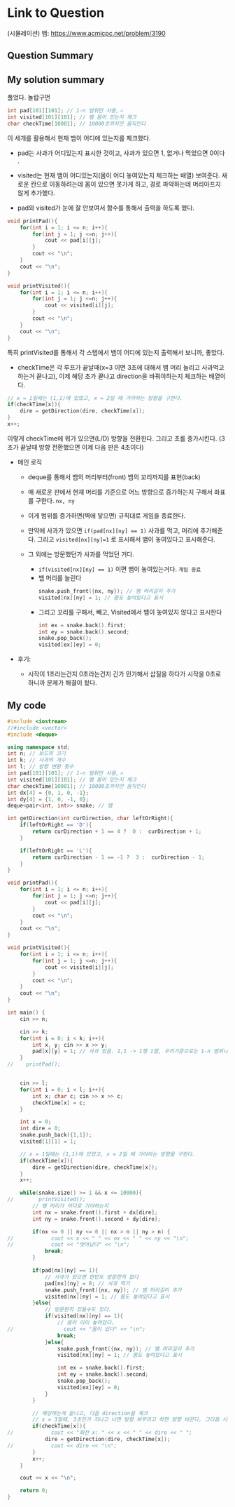 # Link to Question
(시뮬레이션) 뱀: https://www.acmicpc.net/problem/3190
## Question Summary

## My solution summary
풀었다. 놀랍구먼

```c++
int pad[101][101]; // 1-n 범위만 사용,ㅅ
int visited[101][101]; // 뱀 몸이 있는지 체크
char checkTime[10001]; // 10000초까지만 움직인다
```

이 세개를 활용해서 현재 뱀이 어디에 있는지를 체크했다. 

- pad는 사과가 어디있는지 표시한 것이고, 사과가 있으면 1, 없거나 먹었으면 0이다 . 

- visited는 현재 뱀이 어디있는지(몸이 어디 놓여있는지 체크하는 배열) 보여준다. 새로운 칸으로 이동하려는데 몸이 있으면 못가게 하고, 경로 파악하는데 머리아프지 않게 추가했다. 

- pad와 visited가 눈에 잘 안보여서 함수를 통해서 출력을 하도록 했다.
```c++
void printPad(){
    for(int i = 1; i <= n; i++){
        for(int j = 1; j <=n; j++){
            cout << pad[i][j];
        }
        cout << "\n";
    }
    cout << "\n";
}

void printVisited(){
    for(int i = 1; i <= n; i++){
        for(int j = 1; j <=n; j++){
            cout << visited[i][j];
        }
        cout << "\n";
    }
    cout << "\n";
}
```

특히 printVisited를 통해서 각 스텝에서 뱀이 어디에 있는지 출력해서 보니까, 좋았다. 

- checkTime은 각 루프가 끝날때(x=3 이면 3초에 대해서 뱀 머리 늘리고 사과먹고 하는거 끝나고), 이제 해당 초가 끝나고 direction을 바꿔야하는지 체크하는 배열이다. 
```c++
// x = 1일때는 (1,1)에 있었고, x = 2일 때 가야하는 방향을 구한다.
if(checkTime[x]){
    dire = getDirection(dire, checkTime[x]);
}
x++;
```

이렇게 checkTime에 뭐가 있으면(L/D) 방향을 전환한다. 그리고 초를 증가시킨다. (3초가 끝날때 방향 전환했으면 이제 다음 판은 4초이다)

- 메인 로직
    - deque를 통해서 뱀의 머리부터(front) 뱀의 꼬리까지를 표현(back)
    - 매 새로운 판에서 현재 머리를 기준으로 어느 방향으로 증가하는지 구해서 좌표를 구한다. `nx, ny`
    - 이게 범위를 증가하면(벽에 닿으면) 규칙대로 게임을 종료한다. 

    - 만약에 사과가 있으면 `if(pad[nx][ny] == 1)` 사과를 먹고, 머리에 추가해준다. 그리고 `visited[nx][ny]=1` 로 표시해서 뱀이 놓여있다고 표시해준다. 
    - 그 외에는 방문했던가 사과를 먹었던 거다. 
      - `if(visited[nx][ny] == 1)` 이면 뱀이 놓여있는거다. `게임 종료`
      - 뱀 머리를 늘린다
        ```c++
        snake.push_front({nx, ny}); // 뱀 머리길이 추가
        visited[nx][ny] = 1; // 몸도 놓여있다고 표시
        ```
      - 그리고 꼬리를 구해서, 빼고, Visited에서 뱀이 놓여있지 않다고 표시한다 
        ```c++
        int ex = snake.back().first;
        int ey = snake.back().second;
        snake.pop_back();
        visited[ex][ey] = 0;
        ```

- 후기: 
  - 시작이 1초라는건지 0초라는건지 긴가 민가해서 삽질을 하다가 시작을 0초로 하니까 문제가 해결이 됬다. 


## My code

```c++
#include <iostream>
//#include <vector>
#include <deque>

using namespace std;
int n; // 보드의 크기
int k; // 사과의 개수
int l; // 방향 변환 횟수
int pad[101][101]; // 1-n 범위만 사용,ㅅ
int visited[101][101]; // 뱀 몸이 있는지 체크
char checkTime[10001]; // 10000초까지만 움직인다
int dx[4] = {0, 1, 0, -1};
int dy[4] = {1, 0, -1, 0};
deque<pair<int, int>> snake; // 뱀

int getDirection(int curDirection, char leftOrRight){
    if(leftOrRight == 'D'){
        return curDirection + 1 == 4 ?  0 :  curDirection + 1;
    }

    if(leftOrRight == 'L'){
        return curDirection - 1 == -1 ?  3 :  curDirection - 1;
    }
}

void printPad(){
    for(int i = 1; i <= n; i++){
        for(int j = 1; j <=n; j++){
            cout << pad[i][j];
        }
        cout << "\n";
    }
    cout << "\n";
}

void printVisited(){
    for(int i = 1; i <= n; i++){
        for(int j = 1; j <=n; j++){
            cout << visited[i][j];
        }
        cout << "\n";
    }
    cout << "\n";
}

int main() {
    cin >> n;

    cin >> k;
    for(int i = 0; i < k; i++){
        int x, y; cin >> x >> y;
        pad[x][y] = 1; // 사과 있음. 1,1 -> 1행 1열, 우리기준으로는 1-n 범위니까 최상단 최좌측임
    }
//    printPad();


    cin >> l;
    for(int i = 0; i < l; i++){
        int x; char c; cin >> x >> c;
        checkTime[x] = c;
    }

    int x = 0;
    int dire = 0;
    snake.push_back({1,1});
    visited[1][1] = 1;

    // x = 1일때는 (1,1)에 있었고, x = 2일 때 가야하는 방향을 구한다.
    if(checkTime[x]){
        dire = getDirection(dire, checkTime[x]);
    }
    x++;

    while(snake.size() >= 1 && x <= 10000){
//        printVisited();
        // 뱀 머리가 어디로 가야하는지
        int nx = snake.front().first + dx[dire];
        int ny = snake.front().second + dy[dire];

        if(nx <= 0 || ny <= 0 || nx > n || ny > n) {
//            cout << x << " " << nx << " " << ny << "\n";
//            cout << "벗어났다" << "\n";
            break;
        }

        if(pad[nx][ny] == 1){
            // 사과가 있으면 한번도 방문한적 없다
            pad[nx][ny] = 0; // 사과 먹기
            snake.push_front({nx, ny}); // 뱀 머리길이 추가
            visited[nx][ny] = 1; // 몸도 놓여있다고 표시
        }else{
            // 방문한적 있을수도 있다.
            if(visited[nx][ny] == 1){
                // 몸이 이미 놓여있다.
//                cout << "몸이 있다" << "\n";
                break;
            }else{
                snake.push_front({nx, ny}); // 뱀 머리길이 추가
                visited[nx][ny] = 1; // 몸도 놓여있다고 표시

                int ex = snake.back().first;
                int ey = snake.back().second;
                snake.pop_back();
                visited[ex][ey] = 0;
            }
        }

        // 해당하는게 끝나고, 다음 direction을 체크
        // x = 3일때, 3초인거 지나고 나면 방향 바꾸라고 하면 방향 바꾼다, 그다음 시간은 4초로 증가한다.
        if(checkTime[x]){
//            cout << "회전 x: " << x << " " << dire << " ";
            dire = getDirection(dire, checkTime[x]);
//            cout << dire << "\n";
        }
        x++;
    }

    cout << x << "\n";

    return 0;
}

```